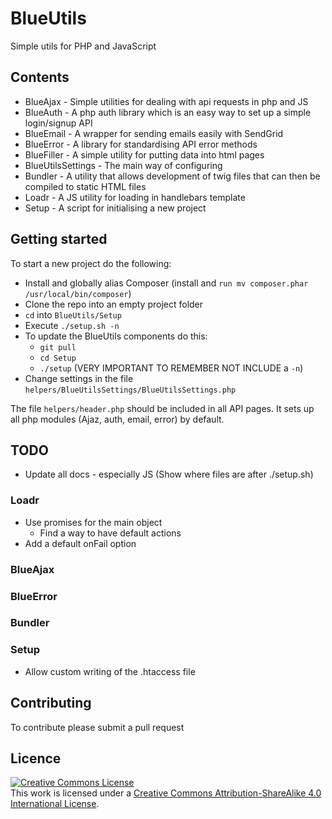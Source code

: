 # BlueUtils
Simple utils for PHP and JavaScript

## Contents
* BlueAjax  - Simple utilities for dealing with api requests in php and JS
* BlueAuth - A php auth library which is an easy way to set up a simple login/signup API
* BlueEmail - A wrapper for sending emails easily with SendGrid
* BlueError - A library for standardising API error methods
* BlueFiller - A simple utility for putting data into html pages
* BlueUtilsSettings - The main way of configuring
* Bundler - A utility that allows development of twig files that can then be compiled to static HTML files
* Loadr - A JS utility for loading in handlebars template
* Setup - A script for initialising a new project

## Getting started
To start a new project do the following:
* Install and globally alias Composer (install and `run mv composer.phar /usr/local/bin/composer`)
* Clone the repo into an empty project folder
* `cd` into `BlueUtils/Setup`
* Execute `./setup.sh -n`
* To update the BlueUtils components do this:
  * `git pull`
  * `cd Setup`
  * `./setup` (VERY IMPORTANT TO REMEMBER NOT INCLUDE a `-n`)
* Change settings in the file `helpers/BlueUtilsSettings/BlueUtilsSettings.php`

The file `helpers/header.php` should be included in all API pages. It sets up all php modules (Ajaz, auth, email, error) by default.

## TODO
* Update all docs - especially JS (Show where files are after ./setup.sh)

### Loadr
* Use promises for the main object
  * Find a way to have default actions
* Add a default onFail option

### BlueAjax

### BlueError

### Bundler

### Setup
* Allow custom writing of the .htaccess file

## Contributing
To contribute please submit a pull request

## Licence
<a rel="license" href="http://creativecommons.org/licenses/by-sa/4.0/"><img alt="Creative Commons License" style="border-width:0" src="https://i.creativecommons.org/l/by-sa/4.0/88x31.png" /></a><br />This work is licensed under a <a rel="license" href="http://creativecommons.org/licenses/by-sa/4.0/">Creative Commons Attribution-ShareAlike 4.0 International License</a>.
